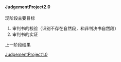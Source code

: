 #### JudgementProject2.0

现阶段主要目标

1. 审判书的校验（识别不存在自然段，和非判决书自然段）
2. 审判书的实证

上一阶段结果

[JudgementProject1.0](https://github.com/fuhaifei/JudgmentProject)

